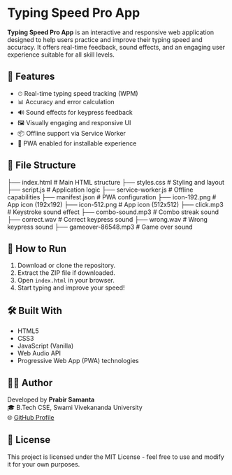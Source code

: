 # Typing Speed Pro App

**Typing Speed Pro App** is an interactive and responsive web application designed to help users practice and improve their typing speed and accuracy. It offers real-time feedback, sound effects, and an engaging user experience suitable for all skill levels.

## 🧩 Features

- ⏱ Real-time typing speed tracking (WPM)
- 📊 Accuracy and error calculation
- 🔊 Sound effects for keypress feedback
- 🖼 Visually engaging and responsive UI
- 📦 Offline support via Service Worker
- 📱 PWA enabled for installable experience

## 📁 File Structure

├── index.html # Main HTML structure
├── styles.css # Styling and layout
├── script.js # Application logic
├── service-worker.js # Offline capabilities
├── manifest.json # PWA configuration
├── icon-192.png # App icon (192x192)
├── icon-512.png # App icon (512x512)
├── click.mp3 # Keystroke sound effect
├── combo-sound.mp3 # Combo streak sound
├── correct.wav # Correct keypress sound
├── wrong.wav # Wrong keypress sound
├── gameover-86548.mp3 # Game over sound


## 🚀 How to Run

1. Download or clone the repository.
2. Extract the ZIP file if downloaded.
3. Open `index.html` in your browser.
4. Start typing and improve your speed!

## 🛠 Built With

- HTML5
- CSS3
- JavaScript (Vanilla)
- Web Audio API
- Progressive Web App (PWA) technologies

## 🙋‍♂️ Author

Developed by **Prabir Samanta**  
🎓 B.Tech CSE, Swami Vivekananda University  
🌐 [GitHub Profile](https://github.com/prabir840)

## 📃 License

This project is licensed under the MIT License - feel free to use and modify it for your own purposes.
